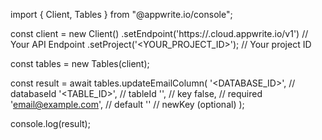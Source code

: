 import { Client, Tables } from "@appwrite.io/console";

const client = new Client()
    .setEndpoint('https://<REGION>.cloud.appwrite.io/v1') // Your API Endpoint
    .setProject('<YOUR_PROJECT_ID>'); // Your project ID

const tables = new Tables(client);

const result = await tables.updateEmailColumn(
    '<DATABASE_ID>', // databaseId
    '<TABLE_ID>', // tableId
    '', // key
    false, // required
    'email@example.com', // default
    '' // newKey (optional)
);

console.log(result);
